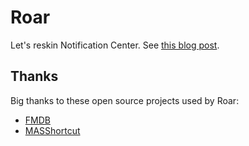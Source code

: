 # Roar

Let's reskin Notification Center. See [this blog post](https://tyler.io/roar-notifications).

## Thanks

Big thanks to these open source projects used by Roar:

* [FMDB](https://github.com/ccgus/fmdb)
* [MASShortcut](https://github.com/shpakovski/MASShortcut)

